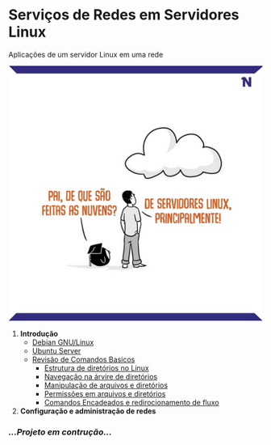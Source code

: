 # Serviços de Redes em Servidores Linux

Aplicações de um servidor Linux em uma rede

![](Itens/Imagens/nuvensdeservidoreslinux.jpg)

1. **Introdução**  
   - [Debian GNU/Linux](Itens/Debian_GNU_Linux.md)
   - [Ubuntu Server]()
   - [Revisão de Comandos Basicos]()
      - [Estrutura de diretórios no Linux]()
      - [Navegação na árvire de diretórios]()
      - [Manipulação de arquivos e diretórios]()
      - [Permissões em arquivos e diretórios]()
      - [Comandos Encadeados e redirocionamento de fluxo]()	 
 1. **Configuração e administração de redes**
 
### _...Projeto em contrução..._
[](Itens/Imagens/Construcao.gif)